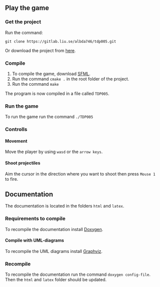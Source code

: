 ## Play the game
### Get the project

Run the command:

``git clone https://gitlab.liu.se/albda746/tdp005.git``

Or download the project from [here](https://gitlab.liu.se/albda746/tdp005/-/archive/master/tdp005-master.zip).


### Compile
1. To compile the game, download [SFML](https://www.sfml-dev.org/).
2. Run the command ``cmake .`` in the root folder of the project.
3. Run the command ``make``

The program is now compiled in a file called ``TDP005``.

### Run the game
To run the game run the command ``./TDP005``

### Controlls

#### Movement
Move the player by using ``wasd`` or the ``arrow keys``.

#### Shoot projectiles
Aim the cursor in the direction where you want to shoot then press ``Mouse 1`` to fire.

## Documentation
The documentation is located in the folders ``html`` and ``latex``.


### Requirements to compile
To recompile the documentation install [Doxygen](doxygen.nl/index.html).

#### Compile with UML-diagrams
To recompile the UML diagrams install [Graphviz](https://graphviz.org/).

### Recompile
To recompile the documentation run the command ``doxygen config-file``. Then the ``html`` and ``latex`` folder should be updated.

